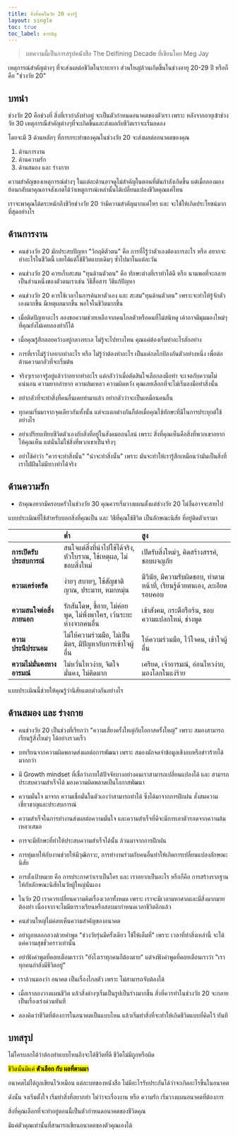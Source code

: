 ```yaml
---
title: สิ่งที่คนในวัย 20 ควรรู้
layout: single
toc: true
toc_label: สารบัญ
---
```


> บทความนี้เป็นการสรุปหนังสือ The Deifining Decade ที่เขียนโดย Meg Jay

เหตุการณ์สำคัญต่างๆ ที่จะส่งผลต่อชีวิตในระยะยาว ส่วนใหญ่ล้วนเกิดขึ้นในช่วงอายุ 20-29 ปี หรือก็คือ "ช่วงวัย 20"

## บทนำ

ช่วงวัย 20 คือช่วงที่ สิ่งที่เรากำลังทำอยู่ จะเป็นตัวกำหนดอนาคตของตัวเรา เพราะ หลังจากอายุเข้าช่วงวัย 30 เหตุการณืสำคัญต่างๆที่จะเกิดขึ้นและส่งผลกับชีวิตเราจะเริ่มลดลง

โดยจะมี 3 ด้านหลักๆ ที่การกระทำของคุณในช่วงวัย 20 จะส่งผลต่ออนาคตของคุณ

1. ด้านการงาน
2. ด้านความรัก
3. ด้านสมอง และ ร่างกาย

ความสำคัญของเหตุการณ์ต่างๆ ในแต่ละด้านอาจดูไม่สำคัญในตอนที่มันกำลังเกิดขึ้น
แต่เมื่อลองมองย้อนกลับมาคุณอาจสังเกตได้ว่าเหตูการณ์เหล่านั้นได้เปลี่ยนแปลงชีวิตคุณแค่ไหน

เราจะพาคุณได้ตระหนักถึงชีวิยช่วงวัย 20 ว่ามีความสำคัญมากแค่ไหร และ จะใช้ให้เกิดประโยชน์มากที่สุดอย่างไร

## ด้านการงาน

- คนช่วงวัย 20 มักประสบปัญหา "วิกฤติตัวตน" คือ การที่ไรู้ว่าตัวเองต้องการอะไร หรือ อยากจะทำอะไรในชีวิตนี้ เลยได้แต่ใช้ชีวิตแบบเดิมๆ ซ้ำไปมาในแต่ละวัน

- คนช่วงวัย 20 ควรเก็บสะสม "ทุนด้านตัวตน" คือ ทักษะต่างที่เราทำได้ดี หรือ นานพอที่จะกลายเป็นส่วนหนึ่งของตัวตนเราเช่น วิธีสื่อสาร วิธีแก้ปัญหา

- คนช่วงวัย 20 ควรใช้เวลาในการค้นหาตัวเอง และ สะสม"ทุนด้านตัวตน" เพราะจะทำให้รู้จักตัวเองมากขึ้น มีเหตุผลมากขึ้น พอใจในชีวิตมากขึ้น

- เมื่อติดปัญหาอะไร ลองขอความช่วยเหลือจากคนไกลตัวหรือคนที่ไม่สนิทดู เค้าอาจมีมุมมองใหม่ๆ ที่คุณยังไม่เคยลองทำก็ได้

- เมื่อคุณรู้สึกลอยคว้างอยู่กลางทะเล ไม่รู้จะไปทางไหน คุณแค่ต้องเริ่มทำอะไรสักอย่าง

- การที่เราไม่รู้ว่าอยากทำอะไร หรือ ไม่รู้ว่าต้องทำอะไร เป็นแค่กลไกป้องกันตัวอย่างหนึ่ง เพื่อต่อต้านความกลัวที่จะเริ่มต้น

- จริงๆเราอาจรู้อยู่แล้วว่าอยากทำอะไร แต่กลัวว่าเมื่อตัดสินใจเลือกลงมือทำ จะเจอกับความไม่แน่นอน ความยากลำบาก ความล้มเหลว ความผิดหวัง คุณเลยเลือกที่จะไม่เริ่มลงมือทำสิ่งนั้น

- อย่ากลัวที่จะทำสิ่งที่คนอื่นเคยทำมาแล้ว อย่ากลัวว่าจะเป็นเหมือนคนอื่น

- ทุกคนเริ่มมาจากจุดเดียวกันทั้งนั้น แต่จะแตกต่างกันก็ต่อเมื่อคุณใช้ทักษะที่มีในการประยุกต์ใช้อย่างไร

- อย่าเปรียบเทียบชีวิตตัวเองกับสิ่งที่อยู่ในสังคมออนไลน์ เพราะ สิ่งที่คุณเห็นคือสิ่งที่พวกเขาอยากให้คุณเห็น แต่นั่นไม่ใช่สิ่งที่พวกเขาเป็นจริงๆ

- อย่าใช้คำว่า "ควรจะทำสิ่งนั้น" "น่าจะทำสิ่งนั้น" เพราะ มันจะทำให้เรารู้สึกเหมือนว่ามันเป็นสิ่งที่เราใฝ่ฝันไม่มีทางทำได้จริง

## ด้านความรัก

- ถ้าคุณอยากมีครอบครัวในช่วงวัย 30 คุณควรเริ่มวางแผนตั้งแต่ช่วงวัย 20 ไม่งั้นอาจจะสายไป

แบบประเมิณที่ใช้สำหรับบอกสิ่งที่คุณเป็น และ วิธีที่คุณใช้ชีวิต เป็นลักษณะนิสัย ที่อยู่ติดตัวเรามา

|             | ต่ำ | สูง     |
| :---        |    :----    |          :---  |
| **การเปิดรับประสบการณ์**      | สนใจแต่สิ่งที่นำไปใช้ได้จริง, หัวโบราณ, ใช้เหตุผล, ไม่ชอบสิ่งใหม่       | เปิดรับสิ่งใหม่ๆ, คิดสร้างสรรค์, ชอบผจญภัย   |
| **ความเคร่งครัด**   | ง่ายๆ สบายๆ, ใช้สัญชาติญาณ, ประมาท, หมกหมุ่น        | มีวินัย, มีความรับผิดชอบ, ทำตามหน้าที่, เรียนรู้ด้วยตนเอง, ละเอียดรอบคอบ      |
| **ความสนใจต่อสิ่งภายนอก**   | รักสันโดษ, ขี้อาย, ไม่ค่อยพูด, ไม่พึ่งพาใคร, เว้นระยะห่างจากคนอื่น        | เข้าสังคม, กระตือรือร้น, ชอบความแปลกใหม่, ช่างพูด      |
| **ความประนีประนอม**   | ไม่ให้ความร่วมมือ, ไม่เป็นมิตร, มีปัญหากับการเข้าใจผู้อื่น        | ให้ความร่วมมือ, ไว้ใจคน, เข้าใจผู้อื่น      |
| **ความไม่มั่นคงทางอารมณ์**   | ไม่หวั่นไหวง่าย, จิตใจมั่นคง, ไม่คิดมาก        | เครียด, เจ้าอารมณ์, อ่อนไหวง่าย, มองโลกในแง่ร้าย     |

แบบประเมิณนี้ช่วยให้คุณรู้ว่านิสัยแตกต่างกันอย่างไร


## ด้านสมอง และ ร่างกาย

- คนช่วงวัย 20 เป็นช่วงที่เรียกว่า "ความเสี่ยงครั้งใหญ่กับโอกาสครั้งใหญ่" เพราะ สมองสามารถเรียนรู้สิ่งใหม่ๆ ได้อย่างรวดเร็ว 

- บทเรียนจากความผิดพลาดส่งผลต่อการพัฒนา เพราะ สมองมักจดจำข้อมูลเชิงลบหรือข่าวร้ายได้มากกว่า

- มี Growth mindset ที่เชื่อว่าภายใต้ปัจจัยบางอย่างคนเราสามารถเปลี่ยนแปลงได้ และ สามารถประสบความสำเร็จได้ มองความผิดพลาดเป็นโอกาสพัฒนา

- ความมั่นใจ มาจาก ความเชื่อมั่นในตัวเองว่าสามารถทำได้ ซึ่งได้มาจากการฝึกฝน สั่งสมความเชี่ยวชาญและประสบการณ์

- ความสำเร็จในการทำงานส่งผลต่อความมั่นใจ และความสำเร็จที่ดีจะมีการเอาตัวรอดจากความล้มเหลวเสมอ

- การจะมีทักษะที่ทำให้ประสบความสำเร็จได้นั้น ล้วนมาจากการฝึกฝน

- การทุ่มเทให้กับงานช่วยให้มีวุฒิภาวะ, การทำงานร่วมกับคนอื่นทำให้เกิดการเปลี่ยนแปลงลักษณะนิสัย

- การตั้งเป้าหมาย คือ การประกาศว่าเราเป็นใคร และ เราอยากเป็นอะไร หรือก็คือ การสร้างรากฐานให้กับลักษณะนิสัยในวัยผู้ใหญ่นั่นเอง

- ในวัย 20 เราควรเปลี่ยนความคิดเรื่องเวลาทั้งหมด เพราะ เราจะมีเวลามหาศาลและมีสิ่งมากมายต้องทำ เนื่องจากจะไมมีตารางเรียนหรือสอบมากำหนดเวลาชีวิตอีกแล้ว

- คนส่วนใหญ่ไม่ค่อยเห็นความสำคัญของอนาคต

- อย่าถูกหลอกลวงด้วยคำพูด "ช่วงวัยรุ่นมีครั้งเดียว ใช้ให้เต็มที่" เพราะ เวลาที่ทำสิ่งเหล่านี้ จะได้แค่ความสุขชั่วคราวเท่านั้น

- อย่าฟังคำพูดที่คอยเตือนเราว่า "ยังไงเราทุกคนก็ต้องตาย" แต่จงฟังคำพูดที่คอยเตือนเราว่า "เราทุกคนกำลังมีชีวิตอยู่"

- เราล้วนมองว่า อนาคต เป็นเรื่องไกลตัว เพราะ ไม่สามารถจับต้องได้

- เมื่อเราลองวางแผนชีวิต แล้วสิ่งต่างๆเริ่มเป็นรูปเป็นร่างมากขึ้น สิ่งที่ควรทำในช่วงวัย 20 จะกลายเป็นเรื่องเร่งด่วนทันที

- ลองคิดว่าชีวิตที่ต้องการในอนาคตเป็นแบบไหน แล้วเริ่มทำสิ่งที่จะทำให้เกิดชีวิตแบบที่คิดไว้ ทันที

## บทสรุป

ไม่ใครบอกได้ว่าต้องทำแบบไหนถึงจะได้ชีวิตที่ดี ชีวิตไม่มีถูกหรือผิด

<mark>ชีวิตนั้นมีแค่ <strong>ตัวเลือก กับ ผลที่ตามมา</strong></mark>

อนาคตไม่ได้ถูกเขียนไว้เหมือน แต่ละบทของหนังสือ ไม่มีอะไรรับประกันได้ว่าจะเกิดอะไรขึ้นในอนาคต

ดังนั้น จงเริ่มตั้งใจ เริ่มทำสิ่งที่อยากทำ ไม่ว่าจะเรื่องงาน หรือ ความรัก เริ่มวางแผนอนาคตที่ต้องการ

สิ่งที่คุณเลือกที่จะทำอยู่ตอนนี้เป็นตัวกำหนดอนาคตของชีวิตคุณ

มีแค่ตัวคุณเท่านั้นที่สามารถเขียนอนาคตของตัวคุณเองได้
